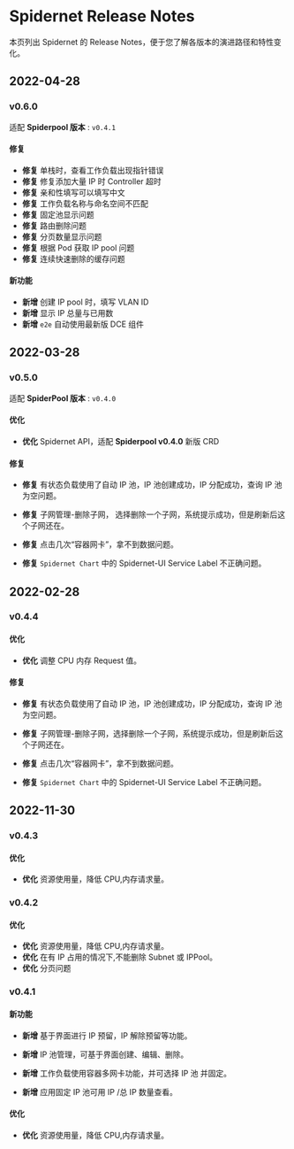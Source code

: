 # Spidernet Release Notes

本页列出 Spidernet 的 Release Notes，便于您了解各版本的演进路径和特性变化。

## 2022-04-28

### v0.6.0

适配 **Spiderpool 版本** : `v0.4.1`

#### 修复

- **修复** 单栈时，查看工作负载出现指针错误
- **修复** 修复添加大量 IP 时 Controller 超时
- **修复** 亲和性填写可以填写中文
- **修复** 工作负载名称与命名空间不匹配
- **修复** 固定池显示问题
- **修复** 路由删除问题
- **修复** 分页数量显示问题
- **修复** 根据 Pod 获取 IP pool 问题
- **修复** 连续快速删除的缓存问题

#### 新功能

- **新增** 创建 IP pool 时，填写 VLAN ID
- **新增** 显示 IP 总量与已用数
- **新增** `e2e` 自动使用最新版 DCE 组件

## 2022-03-28

### v0.5.0

适配 **SpiderPool 版本** : `v0.4.0`

#### 优化

- **优化** Spidernet API，适配 **Spiderpool v0.4.0** 新版 CRD

#### 修复

- **修复** 有状态负载使用了自动 IP 池，IP 池创建成功，IP 分配成功，查询 IP 池为空问题。

- **修复** 子网管理-删除子网， 选择删除一个子网，系统提示成功，但是刷新后这个子网还在。

- **修复** 点击几次“容器网卡”，拿不到数据问题。

- **修复** `Spidernet Chart` 中的 Spidernet-UI Service Label 不正确问题。

## 2022-02-28

### v0.4.4

#### 优化

- **优化** 调整 CPU 内存 Request 值。

#### 修复

- **修复** 有状态负载使用了自动 IP 池，IP 池创建成功，IP 分配成功，查询 IP 池为空问题。

- **修复** 子网管理-删除子网，选择删除一个子网，系统提示成功，但是刷新后这个子网还在。

- **修复** 点击几次“容器网卡”，拿不到数据问题。

- **修复** `Spidernet Chart` 中的 Spidernet-UI Service Label 不正确问题。

## 2022-11-30

### v0.4.3

#### 优化

- **优化** 资源使用量，降低 CPU,内存请求量。

### v0.4.2

#### 优化

- **优化** 资源使用量，降低 CPU,内存请求量。
- **优化** 在有 IP 占用的情况下,不能删除 Subnet 或 IPPool。
- **优化** 分页问题

### v0.4.1

#### 新功能

- **新增** 基于界面进行 IP 预留，IP 解除预留等功能。

- **新增** IP 池管理，可基于界面创建、编辑、删除。

- **新增** 工作负载使用容器多网卡功能，并可选择 IP 池 并固定。

- **新增** 应用固定 IP 池可用 IP /总 IP 数量查看。

#### 优化

- **优化** 资源使用量，降低 CPU,内存请求量。
